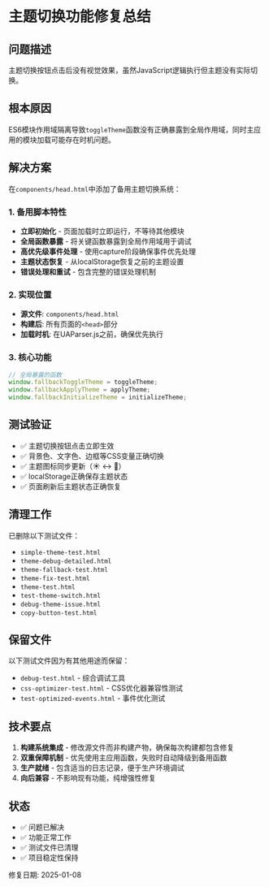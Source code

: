 # 主题切换功能修复总结

## 问题描述
主题切换按钮点击后没有视觉效果，虽然JavaScript逻辑执行但主题没有实际切换。

## 根本原因
ES6模块作用域隔离导致`toggleTheme`函数没有正确暴露到全局作用域，同时主应用的模块加载可能存在时机问题。

## 解决方案
在`components/head.html`中添加了备用主题切换系统：

### 1. 备用脚本特性
- **立即初始化** - 页面加载时立即运行，不等待其他模块
- **全局函数暴露** - 将关键函数暴露到全局作用域用于调试
- **高优先级事件处理** - 使用capture阶段确保事件优先处理
- **主题状态恢复** - 从localStorage恢复之前的主题设置
- **错误处理和重试** - 包含完整的错误处理机制

### 2. 实现位置
- **源文件**: `components/head.html`
- **构建后**: 所有页面的`<head>`部分
- **加载时机**: 在UAParser.js之前，确保优先执行

### 3. 核心功能
```javascript
// 全局暴露的函数
window.fallbackToggleTheme = toggleTheme;
window.fallbackApplyTheme = applyTheme;
window.fallbackInitializeTheme = initializeTheme;
```

## 测试验证
- ✅ 主题切换按钮点击立即生效
- ✅ 背景色、文字色、边框等CSS变量正确切换
- ✅ 主题图标同步更新（☀️ ↔ 🌙）
- ✅ localStorage正确保存主题状态
- ✅ 页面刷新后主题状态正确恢复

## 清理工作
已删除以下测试文件：
- `simple-theme-test.html`
- `theme-debug-detailed.html`
- `theme-fallback-test.html`
- `theme-fix-test.html`
- `theme-test.html`
- `test-theme-switch.html`
- `debug-theme-issue.html`
- `copy-button-test.html`

## 保留文件
以下测试文件因为有其他用途而保留：
- `debug-test.html` - 综合调试工具
- `css-optimizer-test.html` - CSS优化器兼容性测试
- `test-optimized-events.html` - 事件优化测试

## 技术要点
1. **构建系统集成** - 修改源文件而非构建产物，确保每次构建都包含修复
2. **双重保障机制** - 优先使用主应用函数，失败时自动降级到备用函数
3. **生产就绪** - 包含适当的日志记录，便于生产环境调试
4. **向后兼容** - 不影响现有功能，纯增强性修复

## 状态
- ✅ 问题已解决
- ✅ 功能正常工作
- ✅ 测试文件已清理
- ✅ 项目稳定性保持

修复日期: 2025-01-08
